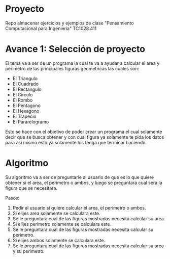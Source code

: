 # Proyecto
Repo almacenar ejercicios y ejemplos de clase "Pensamiento Computacional para Ingenieria" TC1028.411

# Avance 1: Selección de proyecto
El tema va a ser de un programa la cual te va a ayudar a calcular el area y perimetro de las principales figuras geometricas las cuales son:
- El Triangulo
- El Cuadrado
- El Rectangulo
- El Circulo
- El Rombo
- El Pentagono
- El Hexagono
- El Trapecio
- El Pararelogramo

Esto se hace con el objetivo de poder crear un programa el cual solamente decir que se busca obtener y con cual figura ya solamente te pida los datos para asi mismo esto ya solamente los tenga que terminar haciendo.

# Algoritmo
Su algoritmo va a ser de preguntarle al usuario de que es lo que quiere obtener si el area, el perimetro o ambos, y luego se preguntara cual sera la figura que se necesitara.

Pasos:
  1. Pedir al usuario si quiere calcular el area, el perimetro o ambos.
  2. Si elijes area solamente se calculara este.
  3. Se le preguntara cual de las figuras mostradas necesita calcular su area.
  4. Si elijes perimetro solamente se calculara este.
  5. Se le preguntara cual de las figuras mostradas necesita calcular su perimetro.
  6. Si elijes ambos solamente se calculara este.
  7. Se le preguntara cual de las figuras mostradas necesita calcular su area y su perimetro.
